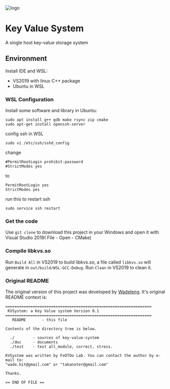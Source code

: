 ![logo](https://socialify.git.ci/WangTingZheng/key-value-system/image?description=1&font=Inter&forks=1&issues=1&language=1&owner=1&pulls=1&stargazers=1&theme=Light)

# Key Value System

A single host key-value storage system

## Environment

Install IDE and WSL:
- VS2019 with linux C++ package
- Ubuntu in WSL

### WSL Configuration

Install some software and library in Ubuntu:

```shell
sudo apt install g++ gdb make rsync zip cmake
sudo apt-get install openssh-server
```
config ssh in WSL
```shell
sudo vi /etc/ssh/sshd_config
```
change 
```
#PermitRootLogin prohibit-password
#StrictModes yes
```
to 
```shell
PermitRootLogin yes
StrictModes yes
```

run this to restart ssh

```shell
sudo service ssh restart
```

### Get the code

Use `git clone` to download this project in your Windows and open it with Visual Studio 2019( File - Open - CMake)

### Compile libkvs.so

Run `Build All` in VS2019 to build libkvs.so, a file called `libkvs.so` will generate in  `out/build/WSL-GCC-Debug`. Run `Clean` in VS2019 to clean it.

### Original README

The original version of this project was developed by [Wadeleng](https://github.com/WadeLeng/key-value-system). It's original README context is:

```
================================================================
 KVSystem: a Key Value system Version 0.1
================================================================
   README		- this file

Contents of the directory tree is below.

  ./		- sources of key-value-system
  ./doc		- documents 
  ./test	- test all_module, correct, stress.

KVSystem was written by FoOTOo Lab. You can contact the author by e-mail to:
"wade.hit@gmail.com" or "takanoter@gmail.com"

Thanks.

== END OF FILE ==
```

